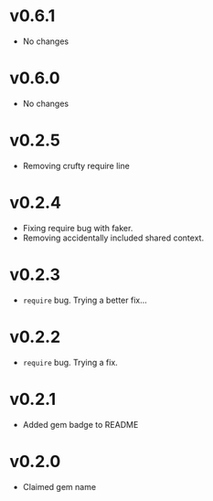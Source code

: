 # v0.6.1

- No changes

# v0.6.0

- No changes

# v0.2.5

- Removing crufty require line

# v0.2.4

- Fixing require bug with faker.
- Removing accidentally included shared context.

# v0.2.3

- `require` bug. Trying a better fix...

# v0.2.2

- `require` bug. Trying a fix.

# v0.2.1

- Added gem badge to README

# v0.2.0

- Claimed gem name
